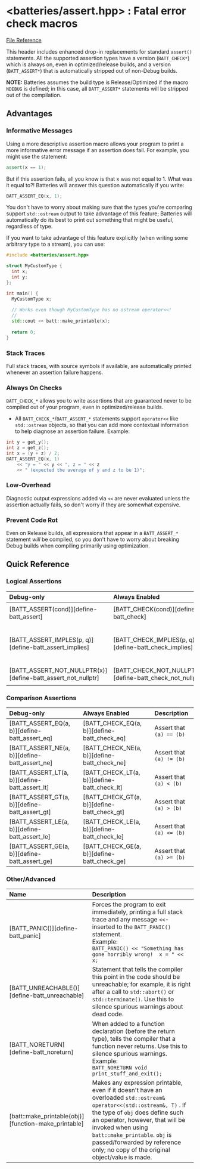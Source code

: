 # &lt;batteries/assert.hpp&gt; : Fatal error check macros

[File Reference](/_autogen/Files/assert_8hpp/)

This header includes enhanced drop-in replacements for standard `assert()` statements.  All the supported assertion types have a version (`BATT_CHECK*`) which is always on, even in optimized/release builds, and a version (`BATT_ASSERT*`) that is automatically stripped out of non-Debug builds.

**NOTE:** Batteries assumes the build type is Release/Optimized if the macro `NDEBUG` is defined; in this case, all `BATT_ASSERT*` statements will be stripped out of the compilation. 

## Advantages

### Informative Messages

Using a more descriptive assertion macro allows your program to print a more informative error message if an assertion does fail.  For example, you might use the statement:

```c++
assert(x == 1);
```
But if this assertion fails, all you know is that x was not equal to 1.  What was it equal to?!  Batteries will answer this question automatically if you write:

```c++
BATT_ASSERT_EQ(x, 1);
```
  
You don't have to worry about making sure that the types you're comparing support `std::ostream` output to take advantage of this feature; Batteries will automatically do its best to print out something that might be useful, regardless of type.

If you want to take advantage of this feature explicitly (when writing some arbitrary type to a stream), you can use:

```c++
#include <batteries/assert.hpp>

struct MyCustomType {
  int x;
  int y;
};

int main() {
  MyCustomType x;
  
  // Works even though MyCustomType has no ostream operator<<!
  //
  std::cout << batt::make_printable(x);
  
  return 0;
}
```

### Stack Traces

Full stack traces, with source symbols if available, are automatically printed whenever an assertion failure happens.

### Always On Checks

`BATT_CHECK_*` allows you to write assertions that are guaranteed never to be compiled out of your program, even in optimized/release builds.
- All `BATT_CHECK_*`/`BATT_ASSERT_*` statements support `operator<<` like `std::ostream` objects, so that you can add more contextual information to help diagnose an assertion failure.  Example:

```c++
int y = get_y();
int z = get_z();
int x = (y + z) / 2;
BATT_ASSERT_EQ(x, 1) 
    << "y = " << y << ", z = " << z 
    << " (expected the average of y and z to be 1)";
```

### Low-Overhead

Diagnostic output expressions added via `<<` are never evaluated unless the assertion actually fails, so don't worry if they are somewhat expensive.

### Prevent Code Rot

Even on Release builds, all expressions that appear in a `BATT_ASSERT_*` statement _will_ be compiled, so you don't have to worry about breaking Debug builds when compiling primarily using optimization.

## Quick Reference

### Logical Assertions

| Debug-only                   | Always Enabled              | Description                      |
| :--------------------------- | :-------------------------- | :------------------------------- |
| [BATT_ASSERT(cond)][define-batt_assert] | [BATT_CHECK(cond)][define-batt_check] | Assert that `bool{cond} == true` |
| [BATT_ASSERT_IMPLES(p, q)][define-batt_assert_implies] | [BATT_CHECK_IMPLIES(p, q)][define-batt_check_implies] | Assert that if `(p)` is true, then so is `(q)` (i.e., `(!(p) || (q))`)|
| [BATT_ASSERT_NOT_NULLPTR(x)][define-batt_assert_not_nullptr] | [BATT_CHECK_NOT_NULLPTR(x)][define-batt_check_not_nullptr] | Assert that `(x) != nullptr` |

### Comparison Assertions

| Debug-only             | Always Enabled            | Description              |
| :--------------------- | :------------------------ | :----------------------- |
| [BATT_ASSERT_EQ(a, b)][define-batt_assert_eq] | [BATT_CHECK_EQ(a, b)][define-batt_check_eq] | Assert that `(a) == (b)` |
| [BATT_ASSERT_NE(a, b)][define-batt_assert_ne] | [BATT_CHECK_NE(a, b)][define-batt_check_ne] | Assert that `(a) != (b)` |
| [BATT_ASSERT_LT(a, b)][define-batt_assert_lt] | [BATT_CHECK_LT(a, b)][define-batt_check_lt] | Assert that `(a) < (b)`  |
| [BATT_ASSERT_GT(a, b)][define-batt_assert_gt] | [BATT_CHECK_GT(a, b)][define-batt_check_gt] | Assert that `(a) > (b)`  |
| [BATT_ASSERT_LE(a, b)][define-batt_assert_le] | [BATT_CHECK_LE(a, b)][define-batt_check_le] | Assert that `(a) <= (b)` |
| [BATT_ASSERT_GE(a, b)][define-batt_assert_ge] | [BATT_CHECK_GE(a, b)][define-batt_check_ge] | Assert that `(a) >= (b)` |

### Other/Advanced

| Name | Description |
| :--- | :---------- |
| [BATT_PANIC()][define-batt_panic]| Forces the program to exit immediately, printing a full stack trace and any message `<<`-inserted to the `BATT_PANIC()` statement. <br>Example:<br>`BATT_PANIC() << "Something has gone horribly wrong!  x = " << x;`  |
| [BATT_UNREACHABLE()][define-batt_unreachable]| Statement that tells the compiler this point in the code should be unreachable; for example, it is right after a call to `std::abort()` or `std::terminate()`.  Use this to silence spurious warnings about dead code. |
| [BATT_NORETURN][define-batt_noreturn]| When added to a function declaration (before the return type), tells the compiler that a function never returns.  Use this to silence spurious warnings. <br>Example:<br>  `BATT_NORETURN void print_stuff_and_exit();`  |
| [batt::make_printable(obj)][function-make_printable]| Makes any expression printable, even if it doesn't have an overloaded  `std::ostream& operator<<(std::ostream&, T)` .  If the type of `obj` does define such an operator, however, that will be invoked when using `batt::make_printable`.  `obj` is passed/forwarded by reference only; no copy of the original object/value is made. |
